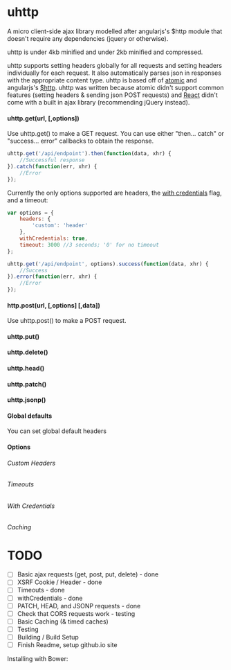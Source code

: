 # uhttp

A micro client-side ajax library modelled after angularjs's $http module that doesn't require any dependencies (jquery or otherwise). 

uhttp is under 4kb minified and under 2kb minified and compressed.

uhttp supports setting headers globally for all requests and setting headers individually for each request. It also automatically parses json in responses with the appropriate content type. uhttp is based off of [atomic](https://github.com/toddmotto/atomic) and angularjs's [$http](https://github.com/angular/angular.js/blob/v1.3.x/src/ng/http.js). uhttp was written because atomic didn't support common features (setting headers & sending json POST requests) and [React](https://facebook.github.io/react/index.html) didn't come with a built in ajax library (recommending jQuery instead).

#### uhttp.get(url, [,options])
Use uhttp.get() to make a GET request. You can use either "then... catch" or "success... error" callbacks to obtain the response.

```javascript
uhttp.get('/api/endpoint').then(function(data, xhr) {
    //Successful response
}).catch(function(err, xhr) {
    //Error
});

```

Currently the only options supported are headers, the [with credentials](https://developer.mozilla.org/en-US/docs/Web/HTTP/Access_control_CORS#Requests_with_credentials) flag, and a timeout:

```javascript
var options = {
    headers: {
        'custom': 'header'
    },
    withCredentials: true,
    timeout: 3000 //3 seconds; '0' for no timeout
};

uhttp.get('/api/endpoint', options).success(function(data, xhr) {
    //Success
}).error(function(err, xhr) {
    //Error
});

```

#### http.post(url, [,options] [,data])

Use uhttp.post() to make a POST request.


#### uhttp.put()


#### uhttp.delete()



#### uhttp.head()


#### uhttp.patch()


#### uhttp.jsonp()


#### Global defaults

You can set global default headers


#### Options

###### Custom Headers

###### Timeouts

###### With Credentials

###### Caching


# TODO
- [ ] Basic ajax requests (get, post, put, delete) - done
- [ ] XSRF Cookie / Header - done
- [ ] Timeouts - done
- [ ] withCredentials - done
- [ ] PATCH, HEAD, and JSONP requests - done
- [ ] Check that CORS requests work - testing
- [ ] Basic Caching (& timed caches)
- [ ] Testing
- [ ] Building / Build Setup
- [ ] Finish Readme, setup github.io site

Installing with Bower:



